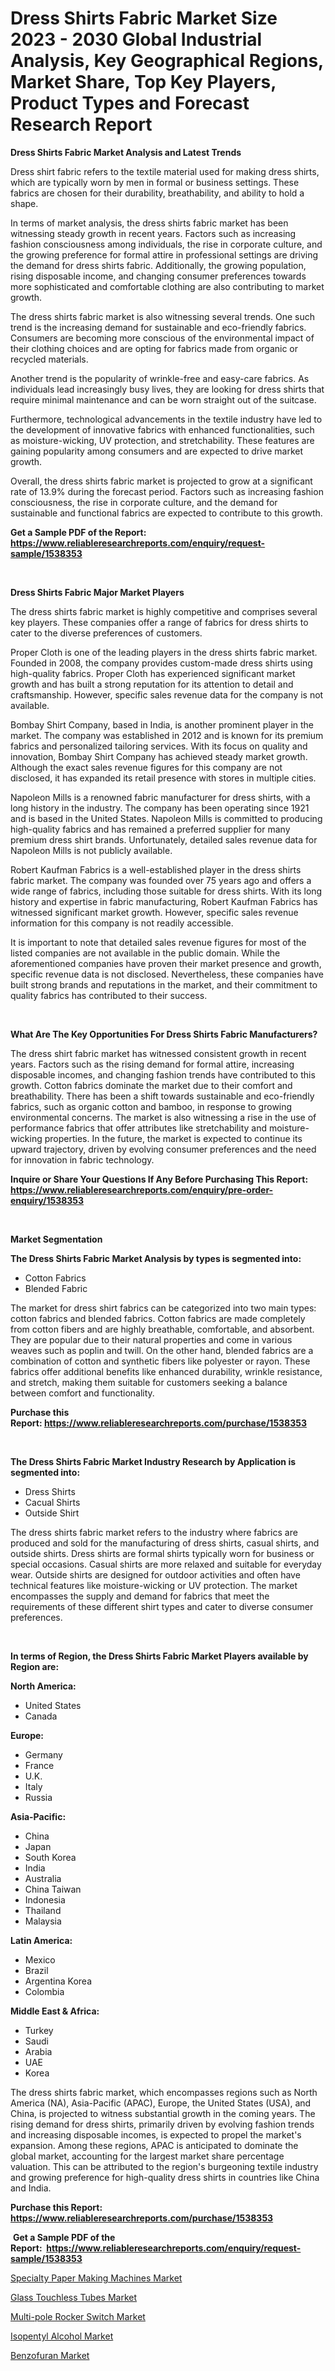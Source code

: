 <p><h1>Dress Shirts Fabric Market Size 2023 - 2030 Global Industrial Analysis, Key Geographical Regions, Market Share, Top Key Players, Product Types and Forecast Research Report</h1></p><p><strong>Dress Shirts Fabric Market Analysis and Latest Trends</strong></p>
<p><p>Dress shirt fabric refers to the textile material used for making dress shirts, which are typically worn by men in formal or business settings. These fabrics are chosen for their durability, breathability, and ability to hold a shape.</p><p>In terms of market analysis, the dress shirts fabric market has been witnessing steady growth in recent years. Factors such as increasing fashion consciousness among individuals, the rise in corporate culture, and the growing preference for formal attire in professional settings are driving the demand for dress shirts fabric. Additionally, the growing population, rising disposable income, and changing consumer preferences towards more sophisticated and comfortable clothing are also contributing to market growth.</p><p>The dress shirts fabric market is also witnessing several trends. One such trend is the increasing demand for sustainable and eco-friendly fabrics. Consumers are becoming more conscious of the environmental impact of their clothing choices and are opting for fabrics made from organic or recycled materials.</p><p>Another trend is the popularity of wrinkle-free and easy-care fabrics. As individuals lead increasingly busy lives, they are looking for dress shirts that require minimal maintenance and can be worn straight out of the suitcase.</p><p>Furthermore, technological advancements in the textile industry have led to the development of innovative fabrics with enhanced functionalities, such as moisture-wicking, UV protection, and stretchability. These features are gaining popularity among consumers and are expected to drive market growth.</p><p>Overall, the dress shirts fabric market is projected to grow at a significant rate of 13.9% during the forecast period. Factors such as increasing fashion consciousness, the rise in corporate culture, and the demand for sustainable and functional fabrics are expected to contribute to this growth.</p></p>
<p><strong>Get a Sample PDF of the Report:&nbsp; <a href="https://www.reliableresearchreports.com/enquiry/request-sample/1538353">https://www.reliableresearchreports.com/enquiry/request-sample/1538353</a></strong></p>
<p>&nbsp;</p>
<p><strong>Dress Shirts Fabric Major Market Players</strong></p>
<p><p>The dress shirts fabric market is highly competitive and comprises several key players. These companies offer a range of fabrics for dress shirts to cater to the diverse preferences of customers.</p><p>Proper Cloth is one of the leading players in the dress shirts fabric market. Founded in 2008, the company provides custom-made dress shirts using high-quality fabrics. Proper Cloth has experienced significant market growth and has built a strong reputation for its attention to detail and craftsmanship. However, specific sales revenue data for the company is not available.</p><p>Bombay Shirt Company, based in India, is another prominent player in the market. The company was established in 2012 and is known for its premium fabrics and personalized tailoring services. With its focus on quality and innovation, Bombay Shirt Company has achieved steady market growth. Although the exact sales revenue figures for this company are not disclosed, it has expanded its retail presence with stores in multiple cities.</p><p>Napoleon Mills is a renowned fabric manufacturer for dress shirts, with a long history in the industry. The company has been operating since 1921 and is based in the United States. Napoleon Mills is committed to producing high-quality fabrics and has remained a preferred supplier for many premium dress shirt brands. Unfortunately, detailed sales revenue data for Napoleon Mills is not publicly available.</p><p>Robert Kaufman Fabrics is a well-established player in the dress shirts fabric market. The company was founded over 75 years ago and offers a wide range of fabrics, including those suitable for dress shirts. With its long history and expertise in fabric manufacturing, Robert Kaufman Fabrics has witnessed significant market growth. However, specific sales revenue information for this company is not readily accessible.</p><p>It is important to note that detailed sales revenue figures for most of the listed companies are not available in the public domain. While the aforementioned companies have proven their market presence and growth, specific revenue data is not disclosed. Nevertheless, these companies have built strong brands and reputations in the market, and their commitment to quality fabrics has contributed to their success.</p></p>
<p>&nbsp;</p>
<p><strong>What Are The Key Opportunities For Dress Shirts Fabric Manufacturers?</strong></p>
<p><p>The dress shirt fabric market has witnessed consistent growth in recent years. Factors such as the rising demand for formal attire, increasing disposable incomes, and changing fashion trends have contributed to this growth. Cotton fabrics dominate the market due to their comfort and breathability. There has been a shift towards sustainable and eco-friendly fabrics, such as organic cotton and bamboo, in response to growing environmental concerns. The market is also witnessing a rise in the use of performance fabrics that offer attributes like stretchability and moisture-wicking properties. In the future, the market is expected to continue its upward trajectory, driven by evolving consumer preferences and the need for innovation in fabric technology.</p></p>
<p><strong>Inquire or Share Your Questions If Any Before Purchasing This Report: <a href="https://www.reliableresearchreports.com/enquiry/pre-order-enquiry/1538353">https://www.reliableresearchreports.com/enquiry/pre-order-enquiry/1538353</a></strong></p>
<p>&nbsp;</p>
<p><strong>Market Segmentation</strong></p>
<p><strong>The Dress Shirts Fabric Market Analysis by types is segmented into:</strong></p>
<p><ul><li>Cotton Fabrics</li><li>Blended Fabric</li></ul></p>
<p><p>The market for dress shirt fabrics can be categorized into two main types: cotton fabrics and blended fabrics. Cotton fabrics are made completely from cotton fibers and are highly breathable, comfortable, and absorbent. They are popular due to their natural properties and come in various weaves such as poplin and twill. On the other hand, blended fabrics are a combination of cotton and synthetic fibers like polyester or rayon. These fabrics offer additional benefits like enhanced durability, wrinkle resistance, and stretch, making them suitable for customers seeking a balance between comfort and functionality.</p></p>
<p><strong>Purchase this Report:&nbsp;<a href="https://www.reliableresearchreports.com/purchase/1538353">https://www.reliableresearchreports.com/purchase/1538353</a></strong></p>
<p>&nbsp;</p>
<p><strong>The Dress Shirts Fabric Market Industry Research by Application is segmented into:</strong></p>
<p><ul><li>Dress Shirts</li><li>Cacual Shirts</li><li>Outside Shirt</li></ul></p>
<p><p>The dress shirts fabric market refers to the industry where fabrics are produced and sold for the manufacturing of dress shirts, casual shirts, and outside shirts. Dress shirts are formal shirts typically worn for business or special occasions. Casual shirts are more relaxed and suitable for everyday wear. Outside shirts are designed for outdoor activities and often have technical features like moisture-wicking or UV protection. The market encompasses the supply and demand for fabrics that meet the requirements of these different shirt types and cater to diverse consumer preferences.</p></p>
<p>&nbsp;</p>
<p><strong>In terms of Region, the Dress Shirts Fabric Market Players available by Region are:</strong></p>
<p>
    <p> <strong> North America: </strong>
        <ul>
            <li>United States</li>
            <li>Canada</li>
        </ul>
        </p> 
    <p> <strong> Europe: </strong>
        <ul>
            <li>Germany</li>
            <li>France</li>
            <li>U.K.</li>
            <li>Italy</li>
            <li>Russia</li>
        </ul>
        </p> 
    <p> <strong> Asia-Pacific: </strong>
        <ul>
            <li>China</li>
            <li>Japan</li>
            <li>South Korea</li>
            <li>India</li>
            <li>Australia</li>
            <li>China Taiwan</li>
            <li>Indonesia</li>
            <li>Thailand</li>
            <li>Malaysia</li>
        </ul>
        </p> 
    <p> <strong> Latin America: </strong>
        <ul>
            <li>Mexico</li>
            <li>Brazil</li>
            <li>Argentina Korea</li>
            <li>Colombia</li>
        </ul>
        </p> 
    <p> <strong> Middle East & Africa: </strong>
        <ul>
            <li>Turkey</li>
            <li>Saudi</li>
            <li>Arabia</li>
            <li>UAE</li>
            <li>Korea</li>
        </ul>
    </p>
    </p>
<p><p>The dress shirts fabric market, which encompasses regions such as North America (NA), Asia-Pacific (APAC), Europe, the United States (USA), and China, is projected to witness substantial growth in the coming years. The rising demand for dress shirts, primarily driven by evolving fashion trends and increasing disposable incomes, is expected to propel the market's expansion. Among these regions, APAC is anticipated to dominate the global market, accounting for the largest market share percentage valuation. This can be attributed to the region's burgeoning textile industry and growing preference for high-quality dress shirts in countries like China and India.</p></p>
<p><strong>Purchase this Report: <a href="https://www.reliableresearchreports.com/purchase/1538353">https://www.reliableresearchreports.com/purchase/1538353</a></strong></p>
<p>&nbsp;<strong>Get a Sample PDF of the Report:&nbsp;&nbsp;<a href="https://www.reliableresearchreports.com/enquiry/request-sample/1538353">https://www.reliableresearchreports.com/enquiry/request-sample/1538353</a></strong></p>
<p><strong></strong></p>
<p><p><a href="https://medium.com/@kavonhansen3626/specialty-paper-making-machines-market-size-cagr-trends-2024-2030-16fd54ab247f">Specialty Paper Making Machines Market</a></p><p><a href="https://medium.com/@mayekuhic/decoding-glass-touchless-tubes-market-metrics-market-share-trends-and-growth-patterns-18afb83dc369">Glass Touchless Tubes Market</a></p><p><a href="https://medium.com/@ssantosh15121999/multi-pole-rocker-switch-market-competitive-analysis-market-trends-and-forecast-to-2030-3c0e2095466d">Multi-pole Rocker Switch Market</a></p><p><a href="https://github.com/CliffMedina6/Market-Research-Report-List-2/blob/main/isopentyl-alcohol-market.md">Isopentyl Alcohol Market</a></p><p><a href="https://github.com/PeterParrish5/Market-Research-Report-List-2/blob/main/benzofuran-market.md">Benzofuran Market</a></p></p>